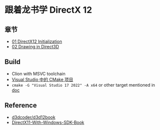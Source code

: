 # 跟着龙书学 DirectX 12

## 章节

* [01 DirectX12 Initialization](./01%20DirectX12%20Initialization)
* [02 Drawing in Direct3D](./02%20Drawing%20in%20Direct3D)

## Build

* Clion with MSVC toolchain
* [Visual Studio 中的 CMake 项目](https://docs.microsoft.com/zh-cn/cpp/build/cmake-projects-in-visual-studio?view=msvc-170&viewFallbackFrom=vs-2019)
* `cmake -G "Visual Studio 17 2022" -A x64` or other target mentioned in [doc](https://cmake.org/cmake/help/latest/generator/Visual%20Studio%2017%202022.html)

## Reference

* [d3dcoder/d3d12book](https://github.com/d3dcoder/d3d12book)  
* [DirectX11-With-Windows-SDK-Book](https://mkxjun.github.io/DirectX11-With-Windows-SDK-Book/)
